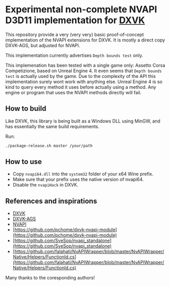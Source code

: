 # Experimental non-complete NVAPI D3D11 implementation for [DXVK](https://github.com/doitsujin/dxvk)

This repository provide a very (very very) basic proof-of-concept implementation of the NVAPI extensions for DXVK. It is mostly a direct copy DXVK-AGS, but adjusted for NVAPI.

This implementation currently advertises `Depth bounds test` only.

This implemenation has been tested with a single game only: Assetto Corsa Competizione, based on Unreal Engine 4. It even seems that `Depth bounds test` is actually used by the game. Due to the complexity of the API this implementation surely wont work with anything else. Unreal Engine 4 is so kind to query every method it uses before actually using a method. Any engine or program that uses the NVAPI methods directly will fail.

## How to build

Like DXVK, this library is being built as a Windows DLL using MinGW, and has essentially the same build requirements.

Run:

```bash
./package-release.sh master /your/path
```

## How to use

- Copy `nvapi64.dll` into the `system32` folder of your x64 Wine prefix.
- Make sure that your prefix uses the native version of nvapi64.
- Disable the `nvapiHack` in DXVK.

## References and inspirations

- [DXVK](https://github.com/doitsujin/dxvk)
- [DXVK-AGS](https://github.com/doitsujin/dxvk-ags)
- [NVAPI](https://docs.nvidia.com/gameworks/content/gameworkslibrary/coresdk/nvapi/group__dx.html)
- [https://github.com/pchome/dxvk-nvapi-module](https://github.com/pchome/dxvk-nvapi-module)
- [https://github.com/SveSop/nvapi_standalone](https://github.com/SveSop/nvapi_standalone)
- [https://github.com/falahati/NvAPIWrapper/blob/master/NvAPIWrapper/Native/Helpers/FunctionId.cs](https://github.com/falahati/NvAPIWrapper/blob/master/NvAPIWrapper/Native/Helpers/FunctionId.cs)

Many thanks to the coresponding authors!
